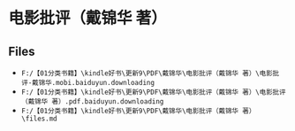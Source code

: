 # 电影批评（戴锦华 著）

## Files

- `F:/【01分类书籍】\kindle好书\更新9\PDF\戴锦华\电影批评（戴锦华 著）\电影批评-戴锦华.mobi.baiduyun.downloading`
- `F:/【01分类书籍】\kindle好书\更新9\PDF\戴锦华\电影批评（戴锦华 著）\电影批评（戴锦华 著）.pdf.baiduyun.downloading`
- `F:/【01分类书籍】\kindle好书\更新9\PDF\戴锦华\电影批评（戴锦华 著）\files.md`
